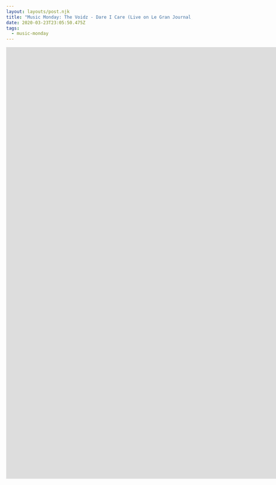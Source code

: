 ```yaml
---
layout: layouts/post.njk
title: "Music Monday: The Voidz - Dare I Care (Live on Le Gran Journal, French TV)"
date: 2020-03-23T23:05:50.475Z
tags:
  - music-monday
---
```

<iframe width="2231" height="1169" src="https://www.youtube.com/embed/KdFAADo5BCA?list=PLSe5UIyqAcrHT6vnXQLdZ1ewOIrM9zQLr" title="YouTube video player" frameborder="0" allow="accelerometer; autoplay; clipboard-write; encrypted-media; gyroscope; picture-in-picture" allowfullscreen></iframe>